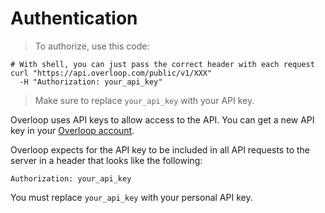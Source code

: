 # Authentication

> To authorize, use this code:

```shell
# With shell, you can just pass the correct header with each request
curl "https://api.overloop.com/public/v1/XXX"
  -H "Authorization: your_api_key"
```

> Make sure to replace `your_api_key` with your API key.

Overloop uses API keys to allow access to the API. You can get a new API key in your [Overloop account](https://app.overloop.com/integrations/api).

Overloop expects for the API key to be included in all API requests to the server in a header that looks like the following:

`Authorization: your_api_key`

<aside class="notice">
You must replace <code>your_api_key</code> with your personal API key.
</aside>
